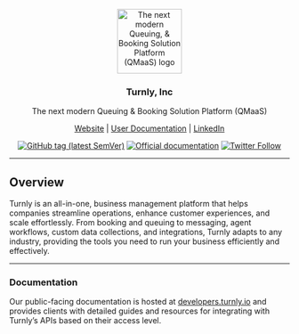<div id="top"></div>

<div align="center">
  <p align="center">
    <a href="https://turnly.app" target="_blank">
      <picture>
        <source media="(prefers-color-scheme: dark)" srcset="/.assets/logo-dark.svg">
        <source media="(prefers-color-scheme: light)" srcset="/.assets/logo-light.svg">
        <img src="/.assets/logo-light.svg" alt="The next modern Queuing, & Booking Solution Platform (QMaaS) logo" width="116">
      </picture>
    </a>
  </p>

  <h3 align="center">Turnly, Inc</h3>

  <p align="center">
    The next modern Queuing & Booking Solution Platform (QMaaS)
  </p>

  <p align="center">
    <a target="_blank" href="https://turnly.app">Website</a> |
    <a target="_blank" href="https://developers.turnly.app">User Documentation</a> |
    <a target="_blank" href="https://linkedin.com/company/turnly">LinkedIn</a>
  </p>

[![GitHub tag (latest SemVer)](https://img.shields.io/static/v1?label=version&message=0.0.0&color=green)](/package.json)
[![Official documentation](https://img.shields.io/static/v1?label=docs&message=latest&color=blue)](https://developers.turnly.app)
[![Twitter Follow](https://img.shields.io/twitter/follow/turnlyapp?style=social)](https://twitter.com/turnlyapp)

</div>

---

## Overview

Turnly is an all-in-one, business management platform that helps companies streamline operations, enhance customer experiences, and scale effortlessly. From booking and queuing to messaging, agent workflows, custom data collections, and integrations, Turnly adapts to any industry, providing the tools you need to run your business efficiently and effectively.

---

### Documentation

Our public-facing documentation is hosted at [developers.turnly.io](https://developers.turnly.io) and provides clients with
detailed guides and resources for integrating with Turnly’s APIs based on their access level.

